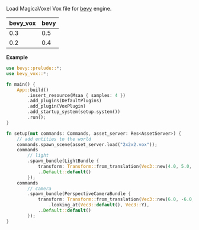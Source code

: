 Load MagicaVoxel Vox file for [bevy](https://github.com/bevyengine/bevy/) engine.


| bevy_vox | bevy |
| -------- | ---- |
| 0.3      | 0.5  |
| 0.2      | 0.4  |


**Example**

```rust
use bevy::prelude::*;
use bevy_vox::*;

fn main() {
    App::build()
        .insert_resource(Msaa { samples: 4 })
        .add_plugins(DefaultPlugins)
        .add_plugin(VoxPlugin)
        .add_startup_system(setup.system())
        .run();
}

fn setup(mut commands: Commands, asset_server: Res<AssetServer>) {
    // add entities to the world
    commands.spawn_scene(asset_server.load("2x2x2.vox"));
    commands
        // light
        .spawn_bundle(LightBundle {
            transform: Transform::from_translation(Vec3::new(4.0, 5.0, 4.0)),
            ..Default::default()
        });
    commands
        // camera
        .spawn_bundle(PerspectiveCameraBundle {
            transform: Transform::from_translation(Vec3::new(6.0, -6.0, 6.0))
                .looking_at(Vec3::default(), Vec3::Y),
            ..Default::default()
        });
}

```